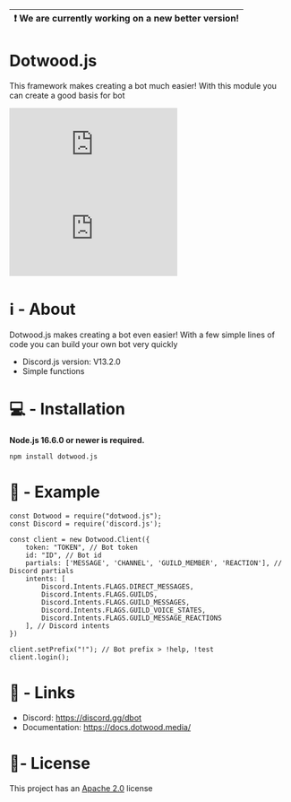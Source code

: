 | :exclamation:  We are currently working on a new better version!   |
|-----------------------------------------|

# Dotwood.js
This framework makes creating a bot much easier! With this module you can create a good basis for bot

[![downloadsBadge](https://img.shields.io/npm/dt/dotwood.js?style=for-the-badge)](https://npmjs.com/dotwood.js)
[![versionBadge](https://img.shields.io/npm/v/dotwood.js?style=for-the-badge)](https://npmjs.com/dotwood.js)

# ℹ️ - About

Dotwood.js makes creating a bot even easier! With a few simple lines of code you can build your own bot very quickly
- Discord.js version: V13.2.0
- Simple functions

# 💻 - Installation
**Node.js 16.6.0 or newer is required.**

```
npm install dotwood.js
```

# 📖 - Example
```
const Dotwood = require("dotwood.js");
const Discord = require('discord.js');

const client = new Dotwood.Client({
    token: "TOKEN", // Bot token
    id: "ID", // Bot id
    partials: ['MESSAGE', 'CHANNEL', 'GUILD_MEMBER', 'REACTION'], // Discord partials
    intents: [
        Discord.Intents.FLAGS.DIRECT_MESSAGES,
        Discord.Intents.FLAGS.GUILDS,
        Discord.Intents.FLAGS.GUILD_MESSAGES,
        Discord.Intents.FLAGS.GUILD_VOICE_STATES,
        Discord.Intents.FLAGS.GUILD_MESSAGE_REACTIONS
    ], // Discord intents
})

client.setPrefix("!"); // Bot prefix > !help, !test
client.login();
```

# 🔗 - Links
- Discord: https://discord.gg/dbot
- Documentation: https://docs.dotwood.media/

# 📑- License
This project has an <a href="https://github.com/DotwoodMedia/dotwood.js/blob/main/LICENSE">Apache 2.0</a> license

